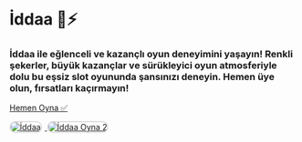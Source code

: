 <h1>İddaa 🎯⚡️</h1>
<h3>İddaa ile eğlenceli ve kazançlı oyun deneyimini yaşayın! Renkli şekerler, büyük kazançlar ve sürükleyici oyun atmosferiyle dolu bu eşsiz slot oyununda şansınızı deneyin. Hemen üye olun, fırsatları kaçırmayın!</h3>

<p>
    <a href="https://heylink.me/bonussitelerii/">Hemen Oyna ✅</a>
</p>

<a href="https://heylink.me/bonussitelerii/" title="İddaa Oyna">
    <img src="https://i.ibb.co/YjtLwQ8/cats.jpg" alt="İddaa" style="max-width: 48%; border: 2px solid #ddd; border-radius: 10px; margin-right: 1%;">
</a>
<a href="https://heylink.me/bonussitelerii/" title="İddaa Giriş">
    <img src="https://i.ibb.co/VHdrjnQ/df.jpg" alt="İddaa Oyna 2" style="max-width: 48%; border: 2px solid #ddd; border-radius: 10px;">
</a>
